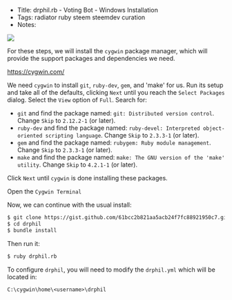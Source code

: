 * Title: drphil.rb - Voting Bot - Windows Installation
* Tags: radiator ruby steem steemdev curation
* Notes: 

<div class="pull-right">
  <img src="http://i.imgur.com/MrXti1k.png" />
</div>

For these steps, we will install the `cygwin` package manager, which will provide the support packages and dependencies we need.

https://cygwin.com/

We need `cygwin` to install `git`, `ruby-dev`, `gem`, and 'make' for us.  Run its setup and take all of the defaults, clicking `Next` until you reach the `Select Packages` dialog.  Select the `View` option of `Full`.  Search for:

* `git` and find the package named: `git: Distributed version control`.  Change `Skip` to `2.12.2-1` (or later).
* `ruby-dev` and find the package named: `ruby-devel: Interpreted object-oriented scripting language`.  Change `Skip` to `2.3.3-1` (or later).
* `gem` and find the package named: `rubygem: Ruby module management`.  Change `Skip` to `2.3.3-1` (or later).
* `make` and find the package named: `make: The GNU version of the 'make' utility`.  Change `Skip` to `4.2.1-1` (or later).

Click `Next` until `cygwin` is done installing these packages.

Open the `Cygwin Terminal`

Now, we can continue with the usual install:

```bash
$ git clone https://gist.github.com/61bcc2b821aa5acb24f7fc88921950c7.git drphil
$ cd drphil
$ bundle install
```

Then run it:

```bash
$ ruby drphil.rb
```

To configure `drphil`, you will need to modify the `drphil.yml` which will be located in:

`C:\cygwin\home\<username>\drphil`
